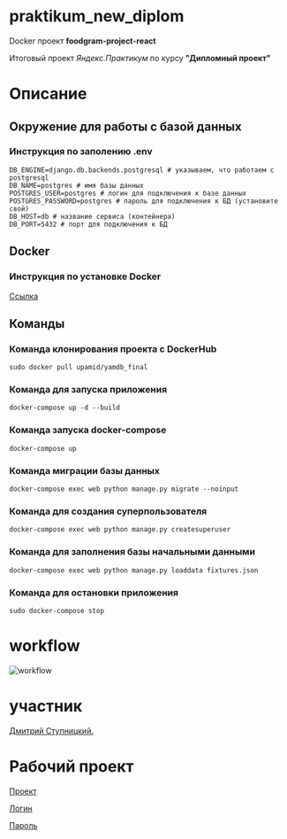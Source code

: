 # praktikum_new_diplom

Docker проект **foodgram-project-react**

Итоговый проект _Яндекс.Практикум_ по курсу **"Дипломный проект"**

Описание
=====================

Окружение для работы с базой данных
-----------------------------------
### Инструкция по заполению .env

```
DB_ENGINE=django.db.backends.postgresql # указываем, что работаем с postgresql
DB_NAME=postgres # имя базы данных
POSTGRES_USER=postgres # логин для подключения к базе данных
POSTGRES_PASSWORD=postgres # пароль для подключения к БД (установите свой)
DB_HOST=db # название сервиса (контейнера)
DB_PORT=5432 # порт для подключения к БД
```

Docker
-----------------------------------
### Инструкция по установке Docker

[Ссылка](https://docs.docker.com/engine/install/ubuntu/)


Команды
-----------------------------------

### Команда клонирования проекта с DockerHub

`sudo docker pull upamid/yamdb_final`

### Команда для запуска приложения

`docker-compose up -d --build `

### Команда запуска docker-compose

`docker-compose up`

### Команда миграции базы данных

`docker-compose exec web python manage.py migrate --noinput`

### Команда для создания суперпользователя

`docker-compose exec web python manage.py createsuperuser`

### Команда для заполнения базы начальными данными

`docker-compose exec web python manage.py loaddata fixtures.json`

### Команда для остановки приложения

`sudo docker-compose stop`

# workflow
![workflow](https://github.com/upamid/foodgram-project-react/actions/workflows/foodgram_workflow.yml/badge.svg)

# участник

[Дмитрий Ступницкий.](https://github.com/upamid) 

# Рабочий проект

[Проект](http://84.252.143.136/recipes)

[Логин](upamid@yandex.ru)

[Пароль](elektrika)